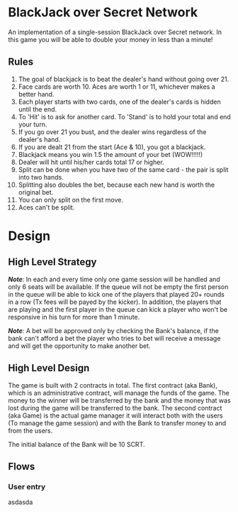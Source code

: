 # BlackJack over Secret Network

An implementation of a single-session BlackJack over Secret network.
In this game you will be able to double your money in less than a minute!

## Rules

1. The goal of blackjack is to beat the dealer's hand without going over 21.
2. Face cards are worth 10. Aces are worth 1 or 11, whichever makes a better hand.
3. Each player starts with two cards, one of the dealer's cards is hidden until the end.
4. To 'Hit' is to ask for another card. To 'Stand' is to hold your total and end your turn.
5. If you go over 21 you bust, and the dealer wins regardless of the dealer's hand.
6. If you are dealt 21 from the start (Ace & 10), you got a blackjack.
7. Blackjack means you win 1.5 the amount of your bet (WOW!!!!!)
8. Dealer will hit until his/her cards total 17 or higher.
9. Split can be done when you have two of the same card - the pair is split into two hands.
10. Splitting also doubles the bet, because each new hand is worth the original bet.
11. You can only split on the first move.
12. Aces can't be split.

# Design

## High Level Strategy

**_Note_**: In each and every time only one game session will be handled and only 6 seats will be available.
If the queue will not be empty the first person in the queue will be able to kick one of the players that played 20+ rounds in a row (Tx fees will be payed by the kicker). In addition, the players that are playing and the first player in the queue can kick a player who won't be responsive in his turn for more than 1 minute.

**_Note_**: A bet will be approved only by checking the Bank's balance, if the bank can't afford a bet the player who tries to bet will receive a message and will get the opportunity to make another bet.

## High Level Design

The game is built with 2 contracts in total.
The first contract (aka Bank), which is an administrative contract, will manage the funds of the game.
The money to the winner will be transferred by the bank and the money that was lost during the game will be transferred to the bank.
The second contract (aka Game) is the actual game manager it will interact both with the users (To manage the game session) and with the Bank to transfer money to and from the users.

The initial balance of the Bank will be 10 SCRT.

## Flows

### User entry

asdasda
